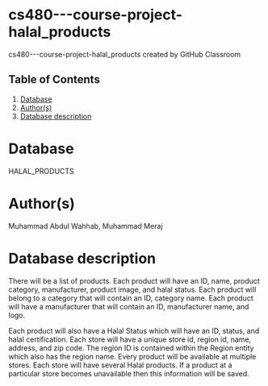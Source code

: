 # cs480---course-project-halal_products
cs480---course-project-halal_products created by GitHub Classroom

## Table of Contents
1. [Database](#database)
1. [Author(s)](#author)
1. [Database description](#description)
 
# Database
HALAL_PRODUCTS
# Author(s)
Muhammad Abdul Wahhab,
Muhammad Meraj
# Database description
There will be a list of products. Each product will have an ID, name, product category, manufacturer, product image, and halal status. Each product will belong to a category that will contain an ID, category name. Each product will have a manufacturer that will contain an ID, manufacturer name, and logo. 

Each product will also have a Halal Status which will have an ID, status, and halal certification. Each store will have a unique store id, region id, name, address, and zip code. The region ID is contained within the Region entity which also has the region name. Every product will be available at multiple stores. Each store will have several Halal products. If a product at a particular store becomes unavailable then this information will be saved.
